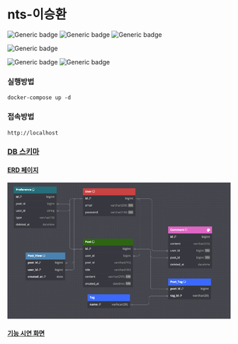 # nts-이승환


![Generic badge](https://img.shields.io/badge/Java-17-critical.svg)
![Generic badge](https://img.shields.io/badge/hibernate-5.6.9-black.svg)
![Generic badge](https://img.shields.io/badge/SpringBoot-2.6.8-br.svg)

![Generic badge](https://img.shields.io/badge/mysql-8.0.34-blue.svg)

![Generic badge](https://img.shields.io/badge/NodeJs-18.17.0-green.svg)
![Generic badge](https://img.shields.io/badge/React-18.2-blue.svg) 


### 실행방법

```shell
docker-compose up -d
```

### 접속방법

```shell
http://localhost
```

### [DB 스키마](./DB_Schema.md)

#### [ERD 페이지](https://dbdiagram.io/d/6572df2356d8064ca0a3ad9c)
![img.png](./resource/img.png)

#### [기능 시연 화면](./execute.md)
